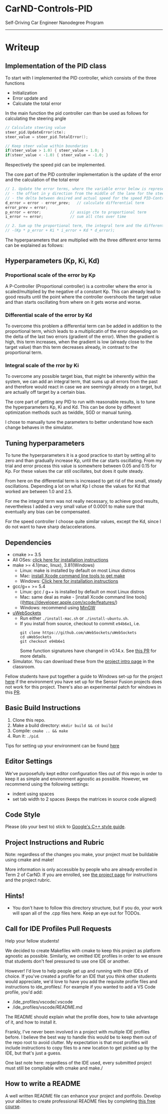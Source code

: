 # CarND-Controls-PID
Self-Driving Car Engineer Nanodegree Program

---
# Writeup
## Implementation of the PID class
To start with I implemented the PID controller, which consists of the three functions
- Initialization
- Error update and
- Calculate the total error

In the main function the pid controller can than be used as follows for calculating the steering angle
```c++
// Calculate steering value
steer_pid.UpdateError(cte);
steer_value = steer_pid.TotalError();

// Keep steer value within boundaries
if(steer_value > 1.0) { steer_value = 1.0; }
if(steer_value < -1.0) { steer_value = -1.0; }
```
Respectively the speed pid can be implemented.

The core part of the PID controller implementation is the update of the error and the calculation of the total error
```c++
// 1. Update the error terms, where the variable error below is representing:
// - the offset in y direction from the middle of the lane for the steering angle PID-Controller
// - the delta between desired and actual speed for the speed PID-Controller
d_error = error - error_prev;   // calculate differential term
error_prev = error;
p_error = error;             // assign cte to proportional term
i_error += error;            // sum all ctes over time

// 2. Sum up the proportional term, the integral term and the differential term
// -(Kp * p_error + Ki * i_error + Kd * d_error);

```

The hyperparameters that are multiplied with the three different error terms can be explained as follows:

## Hyperparameters (Kp, Ki, Kd)

### Proportional scale of the error by Kp
A P-Controller (Proportional controller) is a controller where the error is scaled/multiplied by the negative of a constant Kp. This can already lead to good results until the point where the controller overshoots the target value and than starts oscillating from where on it gets worse and worse.

### Differential scale of the error by Kd
To overcome this problem a differential term can be added in addition to the proportional term, which leads to a multiplicatin of the error depending on the delta of the last two errors (gradient of the error). When the gradient is high, this term increases, when the gradient is low (already close to the target value) than this term decreases already, in contrast to the proportional term.

### Integral scale of the rror by Ki
To overcome any possible target bias, that might be inherently within the system, we can add an integral term, that sums up all errors from the past and therefore would react in case we are seemingly already on a target, but are actually off target by a certain bias.


The core part of getting any PID to run with reasonable results, is to tune the hyperparameters Kp, Ki and Kd. This can be done by different optimization methods such as twiddle, SGD or manual tuning.

I chose to manually tune the parameters to better understand how each change behaves in the simulator.
## Tuning hyperparameters

To tune the hyperparameters it is a good practice to start by setting all to zero and than gradually increase Kp, until the car starts oscillating. From my trial and error process this value is somewhere between 0.05 and 0.15 for Kp. For these values the car still oscillates, but does it quite steady.

From here on the differential term is increased to get rid of the small, steady oscillations. Depending a lot on what Kp I chose the values for Kd that worked are between 1.0 and 2.5.

For me the integral term was not really necessary, to achieve good results, nevertheless I added a very small value of 0.0001 to make sure that eventually any bias can be compensated.

For the speed controller I choose quite similar values, except the Kd, since I do not want to have sharp de/accelerations.




## Dependencies

* cmake >= 3.5
 * All OSes: [click here for installation instructions](https://cmake.org/install/)
* make >= 4.1(mac, linux), 3.81(Windows)
  * Linux: make is installed by default on most Linux distros
  * Mac: [install Xcode command line tools to get make](https://developer.apple.com/xcode/features/)
  * Windows: [Click here for installation instructions](http://gnuwin32.sourceforge.net/packages/make.htm)
* gcc/g++ >= 5.4
  * Linux: gcc / g++ is installed by default on most Linux distros
  * Mac: same deal as make - [install Xcode command line tools]((https://developer.apple.com/xcode/features/)
  * Windows: recommend using [MinGW](http://www.mingw.org/)
* [uWebSockets](https://github.com/uWebSockets/uWebSockets)
  * Run either `./install-mac.sh` or `./install-ubuntu.sh`.
  * If you install from source, checkout to commit `e94b6e1`, i.e.
    ```
    git clone https://github.com/uWebSockets/uWebSockets
    cd uWebSockets
    git checkout e94b6e1
    ```
    Some function signatures have changed in v0.14.x. See [this PR](https://github.com/udacity/CarND-MPC-Project/pull/3) for more details.
* Simulator. You can download these from the [project intro page](https://github.com/udacity/self-driving-car-sim/releases) in the classroom.

Fellow students have put together a guide to Windows set-up for the project [here](https://s3-us-west-1.amazonaws.com/udacity-selfdrivingcar/files/Kidnapped_Vehicle_Windows_Setup.pdf) if the environment you have set up for the Sensor Fusion projects does not work for this project. There's also an experimental patch for windows in this [PR](https://github.com/udacity/CarND-PID-Control-Project/pull/3).

## Basic Build Instructions

1. Clone this repo.
2. Make a build directory: `mkdir build && cd build`
3. Compile: `cmake .. && make`
4. Run it: `./pid`.

Tips for setting up your environment can be found [here](https://classroom.udacity.com/nanodegrees/nd013/parts/40f38239-66b6-46ec-ae68-03afd8a601c8/modules/0949fca6-b379-42af-a919-ee50aa304e6a/lessons/f758c44c-5e40-4e01-93b5-1a82aa4e044f/concepts/23d376c7-0195-4276-bdf0-e02f1f3c665d)

## Editor Settings

We've purposefully kept editor configuration files out of this repo in order to
keep it as simple and environment agnostic as possible. However, we recommend
using the following settings:

* indent using spaces
* set tab width to 2 spaces (keeps the matrices in source code aligned)

## Code Style

Please (do your best to) stick to [Google's C++ style guide](https://google.github.io/styleguide/cppguide.html).

## Project Instructions and Rubric

Note: regardless of the changes you make, your project must be buildable using
cmake and make!

More information is only accessible by people who are already enrolled in Term 2
of CarND. If you are enrolled, see [the project page](https://classroom.udacity.com/nanodegrees/nd013/parts/40f38239-66b6-46ec-ae68-03afd8a601c8/modules/f1820894-8322-4bb3-81aa-b26b3c6dcbaf/lessons/e8235395-22dd-4b87-88e0-d108c5e5bbf4/concepts/6a4d8d42-6a04-4aa6-b284-1697c0fd6562)
for instructions and the project rubric.

## Hints!

* You don't have to follow this directory structure, but if you do, your work
  will span all of the .cpp files here. Keep an eye out for TODOs.

## Call for IDE Profiles Pull Requests

Help your fellow students!

We decided to create Makefiles with cmake to keep this project as platform
agnostic as possible. Similarly, we omitted IDE profiles in order to we ensure
that students don't feel pressured to use one IDE or another.

However! I'd love to help people get up and running with their IDEs of choice.
If you've created a profile for an IDE that you think other students would
appreciate, we'd love to have you add the requisite profile files and
instructions to ide_profiles/. For example if you wanted to add a VS Code
profile, you'd add:

* /ide_profiles/vscode/.vscode
* /ide_profiles/vscode/README.md

The README should explain what the profile does, how to take advantage of it,
and how to install it.

Frankly, I've never been involved in a project with multiple IDE profiles
before. I believe the best way to handle this would be to keep them out of the
repo root to avoid clutter. My expectation is that most profiles will include
instructions to copy files to a new location to get picked up by the IDE, but
that's just a guess.

One last note here: regardless of the IDE used, every submitted project must
still be compilable with cmake and make./

## How to write a README
A well written README file can enhance your project and portfolio.  Develop your abilities to create professional README files by completing [this free course](https://www.udacity.com/course/writing-readmes--ud777).
